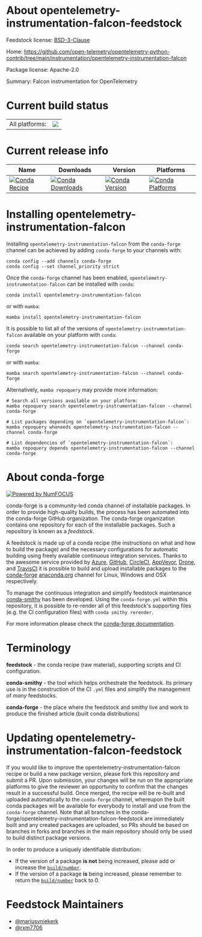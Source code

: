 About opentelemetry-instrumentation-falcon-feedstock
====================================================

Feedstock license: [BSD-3-Clause](https://github.com/conda-forge/opentelemetry-instrumentation-falcon-feedstock/blob/main/LICENSE.txt)

Home: https://github.com/open-telemetry/opentelemetry-python-contrib/tree/main/instrumentation/opentelemetry-instrumentation-falcon

Package license: Apache-2.0

Summary: Falcon instrumentation for OpenTelemetry

Current build status
====================


<table><tr><td>All platforms:</td>
    <td>
      <a href="https://dev.azure.com/conda-forge/feedstock-builds/_build/latest?definitionId=13883&branchName=main">
        <img src="https://dev.azure.com/conda-forge/feedstock-builds/_apis/build/status/opentelemetry-instrumentation-falcon-feedstock?branchName=main">
      </a>
    </td>
  </tr>
</table>

Current release info
====================

| Name | Downloads | Version | Platforms |
| --- | --- | --- | --- |
| [![Conda Recipe](https://img.shields.io/badge/recipe-opentelemetry--instrumentation--falcon-green.svg)](https://anaconda.org/conda-forge/opentelemetry-instrumentation-falcon) | [![Conda Downloads](https://img.shields.io/conda/dn/conda-forge/opentelemetry-instrumentation-falcon.svg)](https://anaconda.org/conda-forge/opentelemetry-instrumentation-falcon) | [![Conda Version](https://img.shields.io/conda/vn/conda-forge/opentelemetry-instrumentation-falcon.svg)](https://anaconda.org/conda-forge/opentelemetry-instrumentation-falcon) | [![Conda Platforms](https://img.shields.io/conda/pn/conda-forge/opentelemetry-instrumentation-falcon.svg)](https://anaconda.org/conda-forge/opentelemetry-instrumentation-falcon) |

Installing opentelemetry-instrumentation-falcon
===============================================

Installing `opentelemetry-instrumentation-falcon` from the `conda-forge` channel can be achieved by adding `conda-forge` to your channels with:

```
conda config --add channels conda-forge
conda config --set channel_priority strict
```

Once the `conda-forge` channel has been enabled, `opentelemetry-instrumentation-falcon` can be installed with `conda`:

```
conda install opentelemetry-instrumentation-falcon
```

or with `mamba`:

```
mamba install opentelemetry-instrumentation-falcon
```

It is possible to list all of the versions of `opentelemetry-instrumentation-falcon` available on your platform with `conda`:

```
conda search opentelemetry-instrumentation-falcon --channel conda-forge
```

or with `mamba`:

```
mamba search opentelemetry-instrumentation-falcon --channel conda-forge
```

Alternatively, `mamba repoquery` may provide more information:

```
# Search all versions available on your platform:
mamba repoquery search opentelemetry-instrumentation-falcon --channel conda-forge

# List packages depending on `opentelemetry-instrumentation-falcon`:
mamba repoquery whoneeds opentelemetry-instrumentation-falcon --channel conda-forge

# List dependencies of `opentelemetry-instrumentation-falcon`:
mamba repoquery depends opentelemetry-instrumentation-falcon --channel conda-forge
```


About conda-forge
=================

[![Powered by
NumFOCUS](https://img.shields.io/badge/powered%20by-NumFOCUS-orange.svg?style=flat&colorA=E1523D&colorB=007D8A)](https://numfocus.org)

conda-forge is a community-led conda channel of installable packages.
In order to provide high-quality builds, the process has been automated into the
conda-forge GitHub organization. The conda-forge organization contains one repository
for each of the installable packages. Such a repository is known as a *feedstock*.

A feedstock is made up of a conda recipe (the instructions on what and how to build
the package) and the necessary configurations for automatic building using freely
available continuous integration services. Thanks to the awesome service provided by
[Azure](https://azure.microsoft.com/en-us/services/devops/), [GitHub](https://github.com/),
[CircleCI](https://circleci.com/), [AppVeyor](https://www.appveyor.com/),
[Drone](https://cloud.drone.io/welcome), and [TravisCI](https://travis-ci.com/)
it is possible to build and upload installable packages to the
[conda-forge](https://anaconda.org/conda-forge) [anaconda.org](https://anaconda.org/)
channel for Linux, Windows and OSX respectively.

To manage the continuous integration and simplify feedstock maintenance
[conda-smithy](https://github.com/conda-forge/conda-smithy) has been developed.
Using the ``conda-forge.yml`` within this repository, it is possible to re-render all of
this feedstock's supporting files (e.g. the CI configuration files) with ``conda smithy rerender``.

For more information please check the [conda-forge documentation](https://conda-forge.org/docs/).

Terminology
===========

**feedstock** - the conda recipe (raw material), supporting scripts and CI configuration.

**conda-smithy** - the tool which helps orchestrate the feedstock.
                   Its primary use is in the construction of the CI ``.yml`` files
                   and simplify the management of *many* feedstocks.

**conda-forge** - the place where the feedstock and smithy live and work to
                  produce the finished article (built conda distributions)


Updating opentelemetry-instrumentation-falcon-feedstock
=======================================================

If you would like to improve the opentelemetry-instrumentation-falcon recipe or build a new
package version, please fork this repository and submit a PR. Upon submission,
your changes will be run on the appropriate platforms to give the reviewer an
opportunity to confirm that the changes result in a successful build. Once
merged, the recipe will be re-built and uploaded automatically to the
`conda-forge` channel, whereupon the built conda packages will be available for
everybody to install and use from the `conda-forge` channel.
Note that all branches in the conda-forge/opentelemetry-instrumentation-falcon-feedstock are
immediately built and any created packages are uploaded, so PRs should be based
on branches in forks and branches in the main repository should only be used to
build distinct package versions.

In order to produce a uniquely identifiable distribution:
 * If the version of a package **is not** being increased, please add or increase
   the [``build/number``](https://docs.conda.io/projects/conda-build/en/latest/resources/define-metadata.html#build-number-and-string).
 * If the version of a package **is** being increased, please remember to return
   the [``build/number``](https://docs.conda.io/projects/conda-build/en/latest/resources/define-metadata.html#build-number-and-string)
   back to 0.

Feedstock Maintainers
=====================

* [@mariusvniekerk](https://github.com/mariusvniekerk/)
* [@rxm7706](https://github.com/rxm7706/)

